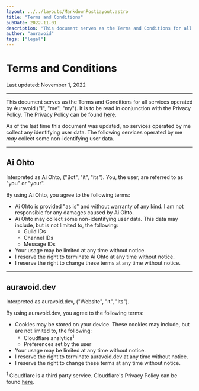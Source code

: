 ```yaml
---
layout: ../../layouts/MarkdownPostLayout.astro
title: "Terms and Conditions"
pubDate: 2022-11-01
description: "This document serves as the Terms and Conditions for all projects."
author: "auravoid"
tags: ["legal"]
---
```


# Terms and Conditions

Last updated: November 1, 2022

---

This document serves as the Terms and Conditions for all services operated by Auravoid ("I", "me", "my"). It is to be read in
conjunction with the Privacy Policy. The Privacy Policy can be found [here](/legal/privacy).

As of the last time this document was updated, no services operated by me collect any identifying user data. The
following services operated by me _may_ collect some non-identifying user data.

---

## Ai Ohto

Interpreted as Ai Ohto, ("Bot", "it", "its"). You, the user, are referred to as "you" or "your".

By using Ai Ohto, you agree to the following terms:

- Ai Ohto is provided "as is" and without warranty of any kind. I am not responsible for any damages caused by Ai Ohto.
- Ai Ohto may collect some non-identifying user data. This data may include, but is not limited to, the following:
  - Guild IDs
  - Channel IDs
  - Message IDs
- Your usage may be limited at any time without notice.
- I reserve the right to terminate Ai Ohto at any time without notice.
- I reserve the right to change these terms at any time without notice.

---

## auravoid.dev

Interpreted as auravoid.dev, ("Website", "it", "its").

By using auravoid.dev, you agree to the following terms:

- Cookies may be stored on your device. These cookies may include, but are not limited to, the following:
  - Cloudflare analytics<sup>1</sup>
  - Preferences set by the user
- Your usage may be limited at any time without notice.
- I reserve the right to terminate auravoid.dev at any time without notice.
- I reserve the right to change these terms at any time without notice.

<sup>1</sup> Cloudflare is a third party service. Cloudflare's Privacy Policy can be found [here](https://www.cloudflare.com/privacypolicy/).
